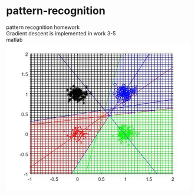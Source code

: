 # pattern-recognition
pattern recognition homework  
Gradient descent is implemented in work 3-5  
matlab  
![image](https://raw.githubusercontent.com/frank83413/pattern-recognition/master/img/3-1.jpg)  

